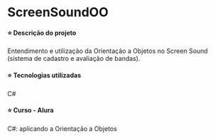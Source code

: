 # ScreenSoundOO


#### ⭐ Descrição do projeto
Entendimento e utilização da Orientação a Objetos no Screen Sound (sistema de cadastro e avaliação de bandas).  


#### ⭐ Tecnologias utilizadas
C#


#### ⭐ Curso - Alura
C#: aplicando a Orientação a Objetos

